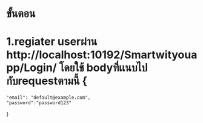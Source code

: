 
# ขั้นตอน
# 1.regiater userผ่าน http://localhost:10192/Smartwityouapp/Login/  โดยใช้ bodyที่เเนบไปกับrequestตามนี้  {
    "email": "default@example.com",
    "password":"password123"

} 



